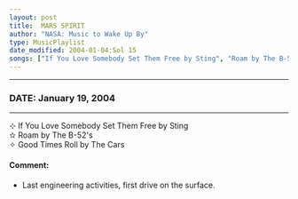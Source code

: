 ```yaml
---
layout: post
title:  MARS SPIRIT
author: "NASA: Music to Wake Up By"
type: MusicPlaylist
date_modified: 2004-01-04:Sol 15
songs: ["If You Love Somebody Set Them Free by Sting", "Roam by The B-52's", "Good Times Roll by The Cars"]
---
```


----
### DATE: January 19, 2004
----
⊹ If You Love Somebody Set Them Free by Sting  &nbsp;<br />
✫ Roam by The B-52's  &nbsp;<br />
✧ Good Times Roll by The Cars

#### Comment:
* Last engineering activities, first drive on the surface.




<br/>
<center>
	<a target="_blank"
	   href="https://twitter.com/intent/tweet?hashtags=Space,NASA,Playlist,NASAWakeupCalls,SpaceProgram&text={{ page.author}}, '{{ page.songs.first }}' {{ page.title }}, {{ page.date | date: '%B %d, %Y' }}. {{ site.url }}{{ page.url }}&via=nasawakeupcalls"><i class="fab fa-twitter" alt="Tweet this page" style="font-size: 1.3em;"></i></a>
	&nbsp; 	<i class="fas fa-user-astronaut" style="font-size: 1.5em;"></i> &nbsp;
    <a id="custom_amazon_link"
       type="amzn" search="#"
       category="popular music">
    <i class="fab fa-amazon" style="font-size: 1.3em;"></i></a>
</center>

<!-- Randomly resolve an individual entry from a song array -->
<script src="/assets/javascript/seedrandom.min.js"></script>
<script>
  var wake_me_up = ["If You Love Somebody Set Them Free by Sting", "Roam by The B-52's", "Good Times Roll by The Cars"];
  var prng = new Math.seedrandom();
  function randomSong() {
    song = wake_me_up[Math.floor(Math.random() * wake_me_up.length)];
    var amazon_link = document.getElementById("custom_amazon_link");
    amazon_link.setAttribute("search", song);
  }
  window.onload = randomSong();
</script>
